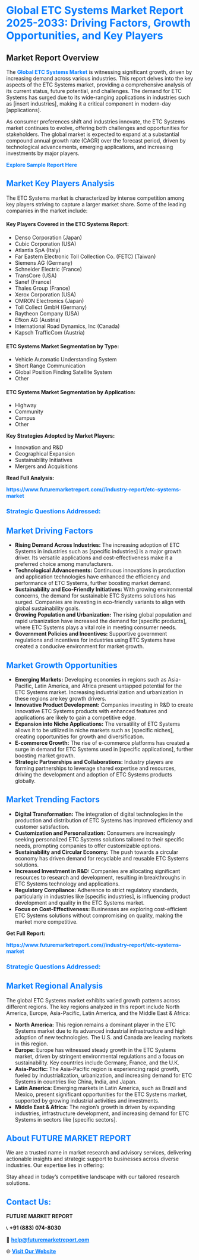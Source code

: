 <h1 style="color: #007BFF;">Global ETC Systems Market Report 2025-2033: Driving Factors, Growth Opportunities, and Key Players</h1>

<section id="overview">
<h2>Market Report Overview</h2>
<p>The <a href="https://www.futuremarketreport.com//industry-report/etc-systems-market" style="color: #007BFF; text-decoration: none;"><strong>Global ETC Systems Market</strong></a> is witnessing significant growth, driven by increasing demand across various industries. This report delves into the key aspects of the ETC Systems market, providing a comprehensive analysis of its current status, future potential, and challenges. The demand for ETC Systems has surged due to its wide-ranging applications in industries such as [insert industries], making it a critical component in modern-day [applications].</p>
<p>As consumer preferences shift and industries innovate, the ETC Systems market continues to evolve, offering both challenges and opportunities for stakeholders. The global market is expected to expand at a substantial compound annual growth rate (CAGR) over the forecast period, driven by technological advancements, emerging applications, and increasing investments by major players.</p>
</section>

<section id="overview">
<p><a href="https://www.futuremarketreport.com//request-sample/reportId=51325" style="color: #007BFF; text-decoration: none;"><strong>Explore Sample Report Here</strong></a></p>
</section>

<section id="key-players">
<h2 style="color: #007BFF;">Market Key Players Analysis</h2>
<p>The ETC Systems market is characterized by intense competition among key players striving to capture a larger market share. Some of the leading companies in the market include:</p>
<h4>Key Players Covered in the ETC Systems Report:</h4>
<ul><li>Denso Corporation (Japan)</li><li>Cubic Corporation (USA)</li><li>Atlantia SpA (Italy)</li><li>Far Eastern Electronic Toll Collection Co. (FETC) (Taiwan)</li><li>Siemens AG (Germany)</li><li>Schneider Electric (France)</li><li>TransCore (USA)</li><li>Sanef (France)</li><li>Thales Group (France)</li><li>Xerox Corporation (USA)</li><li>OMRON Electronics (Japan)</li><li>Toll Collect GmbH (Germany)</li><li>Raytheon Company (USA)</li><li>Efkon AG (Austria)</li><li>International Road Dynamics, Inc (Canada)</li><li>Kapsch TrafficCom (Austria)</li></ul>
<h4>ETC Systems Market Segmentation by Type:</h4>
<ul><li>Vehicle Automatic Understanding System</li><li>Short Range Communication</li><li>Global Position Finding Satellite System</li><li>Other</li></ul>

<h4>ETC Systems Market Segmentation by Application:</h4>
<ul><li>Highway</li><li>Community</li><li>Campus</li><li>Other</li></ul>
<p><strong>Key Strategies Adopted by Market Players:</strong></p>
<ul>
<li>Innovation and R&D</li>
<li>Geographical Expansion</li>
<li>Sustainability Initiatives</li>
<li>Mergers and Acquisitions</li>
</ul>
</section>

<section>
<p><strong>Read Full Analysis: </strong></p><a href="https://www.futuremarketreport.com//industry-report/etc-systems-market" style="color: #007BFF; text-decoration: none;"><strong>https://www.futuremarketreport.com//industry-report/etc-systems-market</strong></a>
<h3 style="color: #007BFF;">Strategic Questions Addressed:</h3>
</section>

<section id="driving-factors">
<h2 style="color: #007BFF;">Market Driving Factors</h2>
<ul>
<li><strong>Rising Demand Across Industries:</strong> The increasing adoption of ETC Systems in industries such as [specific industries] is a major growth driver. Its versatile applications and cost-effectiveness make it a preferred choice among manufacturers.</li>
<li><strong>Technological Advancements:</strong> Continuous innovations in production and application technologies have enhanced the efficiency and performance of ETC Systems, further boosting market demand.</li>
<li><strong>Sustainability and Eco-Friendly Initiatives:</strong> With growing environmental concerns, the demand for sustainable ETC Systems solutions has surged. Companies are investing in eco-friendly variants to align with global sustainability goals.</li>
<li><strong>Growing Population and Urbanization:</strong> The rising global population and rapid urbanization have increased the demand for [specific products], where ETC Systems plays a vital role in meeting consumer needs.</li>
<li><strong>Government Policies and Incentives:</strong> Supportive government regulations and incentives for industries using ETC Systems have created a conducive environment for market growth.</li>
</ul>
</section>

<section id="growth-opportunities">
<h2 style="color: #007BFF;">Market Growth Opportunities</h2>
<ul>
<li><strong>Emerging Markets:</strong> Developing economies in regions such as Asia-Pacific, Latin America, and Africa present untapped potential for the ETC Systems market. Increasing industrialization and urbanization in these regions are key growth drivers.</li>
<li><strong>Innovative Product Development:</strong> Companies investing in R&D to create innovative ETC Systems products with enhanced features and applications are likely to gain a competitive edge.</li>
<li><strong>Expansion into Niche Applications:</strong> The versatility of ETC Systems allows it to be utilized in niche markets such as [specific niches], creating opportunities for growth and diversification.</li>
<li><strong>E-commerce Growth:</strong> The rise of e-commerce platforms has created a surge in demand for ETC Systems used in [specific applications], further boosting market growth.</li>
<li><strong>Strategic Partnerships and Collaborations:</strong> Industry players are forming partnerships to leverage shared expertise and resources, driving the development and adoption of ETC Systems products globally.</li>
</ul>
</section>

<section id="trending-factors">
<h2 style="color: #007BFF;">Market Trending Factors</h2>
<ul>
<li><strong>Digital Transformation:</strong> The integration of digital technologies in the production and distribution of ETC Systems has improved efficiency and customer satisfaction.</li>
<li><strong>Customization and Personalization:</strong> Consumers are increasingly seeking personalized ETC Systems solutions tailored to their specific needs, prompting companies to offer customizable options.</li>
<li><strong>Sustainability and Circular Economy:</strong> The push towards a circular economy has driven demand for recyclable and reusable ETC Systems solutions.</li>
<li><strong>Increased Investment in R&D:</strong> Companies are allocating significant resources to research and development, resulting in breakthroughs in ETC Systems technology and applications.</li>
<li><strong>Regulatory Compliance:</strong> Adherence to strict regulatory standards, particularly in industries like [specific industries], is influencing product development and quality in the ETC Systems market.</li>
<li><strong>Focus on Cost-Effectiveness:</strong> Businesses are exploring cost-efficient ETC Systems solutions without compromising on quality, making the market more competitive.</li>
</ul>
</section>

<section>
<p><strong>Get Full Report: </strong></p><a href="https://www.futuremarketreport.com//industry-report/etc-systems-market" style="color: #007BFF; text-decoration: none;"><strong>https://www.futuremarketreport.com//industry-report/etc-systems-market</strong></a>
<h3 style="color: #007BFF;">Strategic Questions Addressed:</h3>
</section>


<section id="regional-analysis">
<h2 style="color: #007BFF;">Market Regional Analysis</h2>
<p>The global ETC Systems market exhibits varied growth patterns across different regions. The key regions analyzed in this report include North America, Europe, Asia-Pacific, Latin America, and the Middle East & Africa:</p>
<ul>
<li><strong>North America:</strong> This region remains a dominant player in the ETC Systems market due to its advanced industrial infrastructure and high adoption of new technologies. The U.S. and Canada are leading markets in this region.</li>
<li><strong>Europe:</strong> Europe has witnessed steady growth in the ETC Systems market, driven by stringent environmental regulations and a focus on sustainability. Key countries include Germany, France, and the U.K.</li>
<li><strong>Asia-Pacific:</strong> The Asia-Pacific region is experiencing rapid growth, fueled by industrialization, urbanization, and increasing demand for ETC Systems in countries like China, India, and Japan.</li>
<li><strong>Latin America:</strong> Emerging markets in Latin America, such as Brazil and Mexico, present significant opportunities for the ETC Systems market, supported by growing industrial activities and investments.</li>
<li><strong>Middle East & Africa:</strong> The region’s growth is driven by expanding industries, infrastructure development, and increasing demand for ETC Systems in sectors like [specific sectors].</li>
</ul>
</section>

<footer>
<h2 style="color: #007BFF;">About FUTURE MARKET REPORT</h2>
<p>We are a trusted name in market research and advisory services, delivering actionable insights and strategic support to businesses across diverse industries. Our expertise lies in offering:</p>

<p>Stay ahead in today’s competitive landscape with our tailored research solutions.</p>

<h2 style="color: #007BFF;">Contact Us:</h2>
<p><strong>FUTURE MARKET REPORT</strong></p>
<p>📞 <strong>+91 (883) 074-8030</strong></p>
<p>📧 <strong><a href="mailto:help@futuremarketreport.com" style="color: #007BFF;">help@futuremarketreport.com</a></strong></p>
<p>🌐 <strong><a href="https://www.futuremarketreport.com/" style="color: #007BFF;">Visit Our Website</a></strong></p>
</footer>